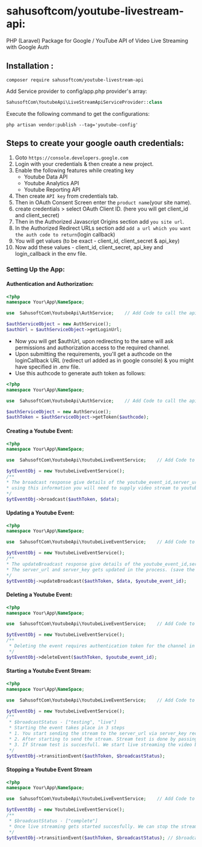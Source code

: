 # sahusoftcom/youtube-livestream-api:
PHP (Laravel) Package for Google / YouTube API of Video Live Streaming with Google Auth

## Installation :
 
```shell
composer require sahusoftcom/youtube-livestream-api
```

Add Service provider to config/app.php provider's array:
```php
SahusoftCom\YoutubeApi\LiveStreamApiServiceProvider::class
```

Execute the following command to get the configurations:
```shell
php artisan vendor:publish --tag='youtube-config'
```

## Steps to create your google oauth credentials:

1. Goto `https://console.developers.google.com`
2. Login with your credentials & then create a new project.
3. Enable the following features while creating key
	- Youtube Data API
	- Youtube Analytics API
	- Youtube Reporting API
4. Then create `API key` from credentials tab.
5. Then in OAuth Consent Screen enter the `product name`(your site name). 
6. create credentials > select OAuth Client ID. (here you will get client_id and client_secret)
7. Then in the Authorized Javascript Origins section add `you site url`.
8. In the Authorized Redirect URLs section add `add a url which you want the auth code to return`(login callback)
9. You will get values (to be exact - client_id, client_secret & api_key) 
10. Now add these values - client_id, client_secret, api_key and login_callback in the env file.

### Setting Up the App:

#### Authentication and Authorization:

```php
<?php
namespace Your\App\NameSpace;

use  SahusoftCom\YoutubeApi\AuthService;	// Add Code to call the api class
```

```php
$authServiceObject = new AuthService();
$authUrl = $authServiceObject->getLoginUrl;
```

* Now you will get $authUrl, upon redirecting to the same will ask permissions and authorization access to the required channel.
* Upon submitting the requirements, you'll get a authcode on the loginCallback URL (redirect url added as in google console) & you might have specified in .env file.
* Use this authcode to generate auth token as follows:

```php
<?php
namespace Your\App\NameSpace;

use  SahusoftCom\YoutubeApi\AuthService;	// Add Code to call the api class
```

```php
$authServiceObject = new AuthService();
$authToken = $authServiceObject->getToken($authcode);
```

#### Creating a Youtube Event:

```php
<?php
namespace Your\App\NameSpace;

use  SahusoftCom\YoutubeApi\YoutubeLiveEventService;	// Add Code to call the api class
```

```php
$ytEventObj = new YoutubeLiveEventService();
/**
* The broadcast response give details of the youtube_event_id,server_url and server_key(it needs to be saved), along with other details about event..
* using this information you will need to supply video stream to youtube for live streaming using encoder of your choice. 
*/
$ytEventObj->broadcast($authToken, $data);
```

#### Updating a Youtube Event:

```php
<?php
namespace Your\App\NameSpace;

use  SahusoftCom\YoutubeApi\YoutubeLiveEventService;	// Add Code to call the api class
```

```php
$ytEventObj = new YoutubeLiveEventService();
/**
* The updateBroadcast response give details of the youtube_event_id,server_url and server_key. 
* The server_url and server_key gets updated in the process. (save the updated server_key and server_url).
*/
$ytEventObj->updateBroadcast($authToken, $data, $youtube_event_id);
```

#### Deleting a Youtube Event:

```php
<?php
namespace Your\App\NameSpace;

use  SahusoftCom\YoutubeApi\YoutubeLiveEventService;	// Add Code to call the api class
```

```php
$ytEventObj = new YoutubeLiveEventService();
/**
 * Deleting the event requires authentication token for the channel in which the event is created and the youtube_event_id
 */
$ytEventObj->deleteEvent($authToken, $youtube_event_id);
```

#### Starting a Youtube Event Stream:
```php
<?php
namespace Your\App\NameSpace;

use  SahusoftCom\YoutubeApi\YoutubeLiveEventService;	// Add Code to call the api class
```

```php
$ytEventObj = new YoutubeLiveEventService();
/**
 * $broadcastStatus - ["testing", "live"]
 * Starting the event takes place in 3 steps
 * 1. You start sending the stream to the server_url via server_key recieved as a response in creating the event using encoder of your choice.
 * 2. After starting to send the stream. Stream test is done by passing broadcastStatus="testing" and it will give response for stream status
 * 3. If Stream test is succesfull. We start live streaming the video by passing broadcastStatus="live" and in response it will give us the stream status.
 */ 
$ytEventObj->transitionEvent($authToken, $broadcastStatus);	
```

#### Stopping a Youtube Event Stream

```php
<?php
namespace Your\App\NameSpace;

use  SahusoftCom\YoutubeApi\YoutubeLiveEventService;	// Add Code to call the api class
```

```php
$ytEventObj = new YoutubeLiveEventService();
/**
 * $broadcastStatus - ["complete"]
 * Once live streaming gets started succesfully. We can stop the streaming the video by passing broadcastStatus="complete" and in response it will give us the stream status.
 */
$ytEventObj->transitionEvent($authToken, $broadcastStatus);	// $broadcastStatus = ["complete"]
```

